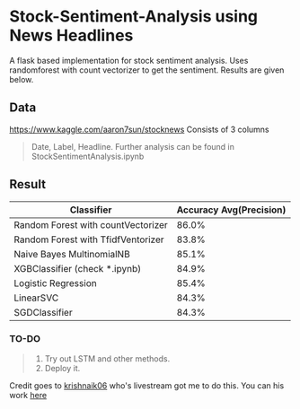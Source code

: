 # Stock-Sentiment-Analysis using News Headlines
A flask based implementation for stock sentiment analysis.
Uses randomforest with count vectorizer to get the sentiment.
Results are given below.
## Data
https://www.kaggle.com/aaron7sun/stocknews
Consists of 3 columns 
  > Date,
  > Label,
  > Headline.
Further analysis can be found in StockSentimentAnalysis.ipynb

## Result

| Classifier                         | Accuracy Avg(Precision)  |
|------------------------------------|--------------------------|
| Random Forest with countVectorizer |       86.0%              |
| Random Forest with TfidfVentorizer |       83.8%              |
| Naive Bayes MultinomialNB          |       85.1%              |
| XGBClassifier (check *.ipynb)      |       84.9%              |
| Logistic Regression                |       85.4%              |
| LinearSVC                          |       84.3%              |
| SGDClassifier                      |       84.3%              |

### TO-DO
>1. Try out LSTM and other methods.
>2. Deploy it.
 
 Credit goes to [krishnaik06](https://github.com/krishnaik06) who's livestream got me to do this. You can his work [here](https://github.com/krishnaik06/Stock-Sentiment-Analysis)
